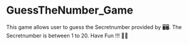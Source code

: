 # GuessTheNumber_Game
This game allows user to guess the Secretnumber provided by 🖥️🖥️. The Secretnumber is between 1 to 20. Have Fun !!! 🎉🎉 
